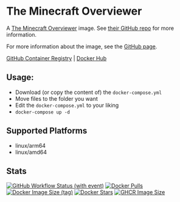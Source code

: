 # The Minecraft Overviewer

A [The Minecraft Overviewer](https://github.com/GregoryAM-SP/The-Minecraft-Overviewer) image. See [their GitHub repo](https://github.com/GregoryAM-SP/The-Minecraft-Overviewer) for more information.

For more information about the image, see the [GitHub page](https://github.com/Zottelchen/docker-container/overviewer-clone).

[GitHub Container Registry](https://github.com/users/Zottelchen/packages/container/package/overviewer-clone) | [Docker Hub](https://hub.docker.com/r/zottelchen/overviewer-clone)

## Usage:

- Download (or copy the content of) the `docker-compose.yml`
- Move files to the folder you want
- Edit the `docker-compose.yml` to your liking
- `docker-compose up -d`

## Supported Platforms

- linux/arm64
- linux/amd64

## Stats

[![GitHub Workflow Status (with event)](https://img.shields.io/github/actions/workflow/status/zottelchen/docker-container/overviewer-clone_docker.yml?logo=github)](https://github.com/Zottelchen/docker-container/actions/workflows/overviewer-clone_docker.yml)
[![Docker Pulls](https://img.shields.io/docker/pulls/zottelchen/overviewer-clone?logo=docker)](https://hub.docker.com/r/zottelchen/overviewer-clone)
[![Docker Image Size (tag)](https://img.shields.io/docker/image-size/zottelchen/overviewer-clone/latest?logo=docker)](https://hub.docker.com/r/zottelchen/overviewer-clone)
[![Docker Stars](https://img.shields.io/docker/stars/zottelchen/overviewer-clone?label=%E2%AD%90%20docker%20stars)](https://hub.docker.com/r/zottelchen/overviewer-clone)
[![GHCR Image Size](https://ghcr-badge.egpl.dev/zottelchen/overviewer-clone/size)](https://github.com/users/Zottelchen/packages/container/package/overviewer-clone)
